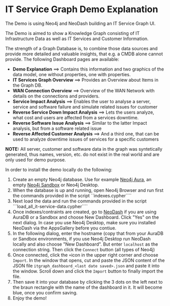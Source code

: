 # IT Service Graph Demo Explanation

The Demo is using Neo4j and NeoDash building an IT Service Graph UI.

The Demo is aimed to show a Knowledge Graph consisting of IT Infrastructure Data as well as IT Services and Customer Information. 

The strength of a Graph Database is, to combine those data sources and provide more detailed and valuable insights, 
that e.g. a CMDB alone cannot provide. The following Dashboard pages are available:

- **Demo Explanation** ==> Contains this information and two graphics of the data model, one without properties, one with properties.
- **IT Services Graph Overview** ==> Provides an Overview about Items in the Graph DB.
- **WAN Connection Overview** ==> Overview of the WAN Network with details on the connections and providers.
- **Service Impact Analysis** ==> Enables the user to analyse a server, service and software failure and simulate related issues for customer
- **Reverse Service Down Impact Analysis** ==> Lets the users analyze, what cost and users are affected from a services downtime.
- **Reverse Software Issue Analysis** ==> Similar to the latter Impact analysis, but from a software related issue 
- **Reverse Affected Customer Analysis** ==> And a third one, that can be used to analyze downtime issues of services for a specific customers


**NOTE:** All server, customer and software data in the graph was syntetically generated, thus names, version, etc. do not exist in the real world and are only used for demo purpose.

In order to install the demo locally do the following:

1. Create an empty Neo4j database. Use for example [Neo4j Aura](https://console.neo4j.io/), an empty [Neo4j Sandbox](https://sandbox.neo4j.com/) or Neo4j Desktop.
2. When the database is  up and running, open Neo4j Browser and run first the commands provided in the script ``ìndexes.cypher````
3. Next load the data and run the commands provided in the script ```load_all_it-service-data.cypher````
4. Once indexes/contraints are created, go to [NeoDash](https://neodash.graphapp.io/) if you are using AuraDB or a Sandbox and choose New Dashboard. Click "Yes" on the next dialog. In case you use Neo4j Desktop, make sure you installed NeoDash via the AppsGallery before you contiue.  
5. In the following dialog, enter the hostname (copy that from your AuraDB or Sandbox environments, if you use Neo4j Desktop run NeoDash locally and also choose "New Dashboard". But enter ```localhost``` as the connection string. Then click the ```Connect``` button (all types of Neo4j)
6. Once connected, click the ```+```icon in the upper right corner and choose ```Import```. In the window that opens, cut and paste the JSON content of the JSON file ```itgraph_dashboard_<last date saved>.json``` and paste it into the window. Scroll down and click the ```Import``` button to finally import the file. 
7. Then save it into your database by clicking the 3 dots on the left next to the braun rectangle with the name of the dashboard in it. It will become blue, once you confirm saving.
8. Enjoy the demo!  
